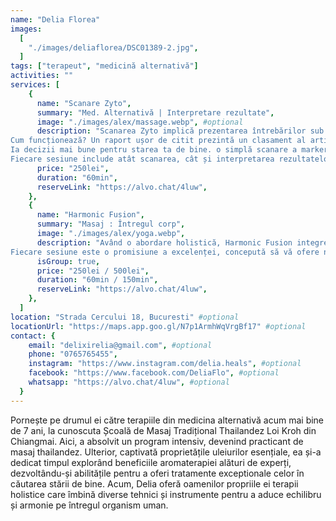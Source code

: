 ```yaml
---
name: "Delia Florea"
images:
  [
    "./images/deliaflorea/DSC01389-2.jpg",
  ]
tags: ["terapeut", "medicină alternativă"]
activities: ""
services: [
    {
      name: "Scanare Zyto",
      summary: "Med. Alternativă | Interpretare rezultate",
      image: "./images/alex/massage.webp", #optional
      description: "Scanarea Zyto implică prezentarea întrebărilor sub formă de semnături digitale către organism, care răspunde direct la acestea. dispozitivul zyto măsoară răspunsul galvanic al pielii la fiecare impuls unic și transmite datele direct către software-ul pentru analiză.
Cum funcționează? Un raport ușor de citit prezintă un clasament al articolelor ale căror semnături digitale au generat coerență biologică sau preferințe. observarea tiparelor, relațiilor și tendințelor din datele raportului poate oferi o perspectivă valoroasă asupra stării de bine a clientului. 
Ia decizii mai bune pentru starea ta de bine. o simplă scanare a markerilor biologici te poate ajuta să iei decizii mai informate privind starea ta de bine.
Fiecare sesiune include atât scanarea, cât și interpretarea rezultatelor pentru a oferi o înțelegere comprehensivă.",
      price: "250lei",
      duration: "60min",
      reserveLink: "https://alvo.chat/4luw",
    },
    {
      name: "Harmonic Fusion",
      summary: "Masaj : Întregul corp",
      image: "./images/alex/yoga.webp",
      description: "Având o abordare holistică, Harmonic Fusion integrează tehnicile de întindere specifice masajului thailandez, precizia shiatsu, intensitatea terapiei deep tissue, fluiditatea masajului suedez, alături de tehnici somatice și limfatice. Reflexologia picioarelor și  masajul capilar pot completa acest spectru, asigurând un echilibru între corp și minte. Acest masaj exclusivist este o artă a atingerii ce combină metode tradiționale și moderne pentru a crea o experiență profund personalizată. Utilizând o selecție rafinată de uleiuri esențiale, terapia noastră este adaptată nevoilor dumneavoastră unice, oferind o evadare perfectă din stresul cotidian.
Fiecare sesiune este o promisiune a excelenței, concepută să vă ofere nu doar relaxare, ci și o regenerare profundă. Redefiniți-vă binele cu Harmonic Fusion, unde fiecare detaliu este gândit pentru confortul și satisfacția dumneavoastră supremă.",
      isGroup: true,
      price: "250lei / 500lei",
      duration: "60min / 150min",
      reserveLink: "https://alvo.chat/4luw",
    },
  ]
location: "Strada Cercului 18, Bucuresti" #optional
locationUrl: "https://maps.app.goo.gl/N7p1ArmhWqVrgBf17" #optional
contact: {
    email: "delixirelia@gmail.com", #optional
    phone: "0765765455",
    instagram: "https://www.instagram.com/delia.heals", #optional
    facebook: "https://www.facebook.com/DeliaFlo", #optional
    whatsapp: "https://alvo.chat/4luw", #optional
  }
---
```


Pornește pe drumul ei către terapiile din medicina alternativă acum mai bine de 7 ani, la cunoscuta Școală de Masaj Tradițional Thailandez Loi Kroh din Chiangmai. Aici, a absolvit un program intensiv, devenind practicant de masaj thailandez.
Ulterior, captivată proprietățile uleiurilor esențiale, ea și-a dedicat timpul explorând beneficiile aromaterapiei alături de experți, dezvoltându-și abilitățile pentru a oferi tratamente exceptionale celor în căutarea stării de bine. 
Acum, Delia oferă oamenilor propriile ei terapii holistice care îmbină diverse tehnici și instrumente pentru a aduce echilibru și armonie pe întregul organism uman. 
